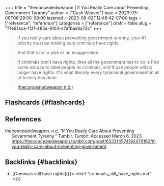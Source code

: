 +++
title = "theconcealedweapon | If You Really Care about Preventing Government Tyranny"
author = ["Cash Weaver"]
date = 2023-03-06T06:29:00-08:00
lastmod = 2023-08-02T12:48:42-07:00
tags = ["reference", "reference"]
categories = ["reference"]
draft = false
slug = "71e91aca-f12f-485a-9104-c7afbaa6a72c"
+++

> If you really care about preventing government tyranny, your #1 priority must be making sure criminals have rights.
>
> And that's not a joke or an exaggeration.
>
> If criminals don't have rights, then all the government has to do is find some excuse to label people as criminals, and those people will no longer have rights. It's what literally every tyrannical government in all of history has done.
>
> (<a href="#citeproc_bib_item_1">theconcealedweapon n.d.</a>)


## Flashcards {#flashcards}

## References

<style>.csl-entry{text-indent: -1.5em; margin-left: 1.5em;}</style><div class="csl-bib-body">
  <div class="csl-entry"><a id="citeproc_bib_item_1"></a>theconcealedweapon. n.d. “If You Really Care About Preventing Government Tyranny.” Tumblr. <i>Tumblr</i>. Accessed March 6, 2023. <a href="https://theconcealedweapon.tumblr.com/post/633314574192476160/if-you-really-care-about-preventing-government">https://theconcealedweapon.tumblr.com/post/633314574192476160/if-you-really-care-about-preventing-government</a>.</div>
</div>


## Backlinks {#backlinks}

-   [Criminals still have rights]({{< relref "criminals_still_have_rights.md" >}})
